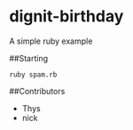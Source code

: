dignit-birthday
===============

A simple ruby example

##Starting

```
ruby spam.rb
```

##Contributors
- Thys
- nick
